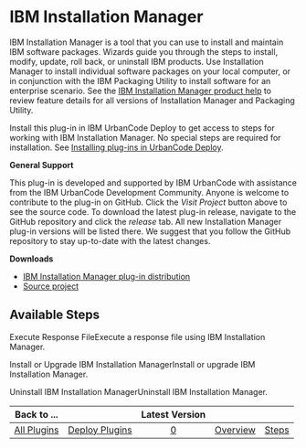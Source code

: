 
IBM Installation Manager
========================


IBM Installation Manager is a tool that you can use to install and maintain IBM software packages. Wizards guide you through the steps to install, modify, update, roll back, or uninstall IBM products. Use Installation Manager to install individual software packages on your local computer, or in conjunction with the IBM Packaging Utility to install software for an enterprise scenario. See the [IBM Installation Manager product help](http://www.ibm.com/support/knowledgecenter/SSDV2W/) to review feature details for all versions of Installation Manager and Packaging Utility.


Install this plug-in in IBM UrbanCode Deploy to get access to steps for working with IBM Installation Manager. No special steps are required for installation. See [Installing plug-ins in UrbanCode Deploy](https://www.urbancode.com/resource/installing-plug-ins-in-urbancode-products/ "Installing plug-ins in UrbanCode Deploy").


**General Support**

This plug-in is developed and supported by IBM UrbanCode with assistance from the IBM UrbanCode Development Community. Anyone is welcome to contribute to the plug-in on GitHub. Click the *Visit Project* button above to see the source code. To download the latest plug-in release, navigate to the GitHub repository and click the *release* tab. All new Installation Manager plug-in versions will be listed there. We suggest that you follow the GitHub repository to stay up-to-date with the latest changes.

**Downloads**

* [IBM Installation Manager plug-in distribution](https://github.com/IBM-UrbanCode/IBM-Installation-Manager-UCD/releases)
* [Source project](https://github.com/IBM-UrbanCode/IBM-Installation-Manager-UCD)


Available Steps
---------------

Execute Response FileExecute a response file using IBM Installation Manager.

Install or Upgrade IBM Installation ManagerInstall or upgrade IBM Installation Manager.

Uninstall IBM Installation ManagerUninstall IBM Installation Manager.



|Back to ...||Latest Version|||
| :---: | :---: | :---: | :---: | :---: |
|[All Plugins](../../index.md)|[Deploy Plugins](../README.md)|[0]()|[Overview](overview.md)|[Steps](steps.md)|
